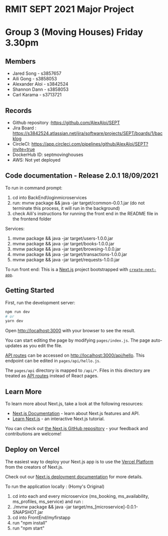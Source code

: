 # RMIT SEPT 2021 Major Project

# Group 3 (Moving Houses) Friday 3.30pm

## Members
* Jared Song - s3857657
* Aili Gong - s3858053
* Alexander Aloi - s3842524
* Shannon Dann - s3858053
* Carl Karama - s3713721

## Records

* Github repository :https://github.com/AlexAloi/SEPT
* Jira Board : https://s3842524.atlassian.net/jira/software/projects/SEPT/boards/1/backlog
* CircleCI: https://app.circleci.com/pipelines/github/AlexAloi/SEPT?invite=true 
* DockerHub ID: septmovinghouses 
* AWS: Not yet deployed 
	
## Code documentation - Release 2.0.1 18/09/2021

To run in command prompt:
1) cd into BackEnd\loginmicroservices
2) run: mvnw package && java -jar target/common-0.0.1.jar (do not terminate this process, it will run in the background)
3) check Aili's instructions for running the front end in the README file in the frontend folder

Services:
1) mvnw package && java -jar target/users-1.0.0.jar
1) mvnw package && java -jar target/books-1.0.0.jar
1) mvnw package && java -jar target/browsing-1.0.0.jar
1) mvnw package && java -jar target/transactions-1.0.0.jar
1) mvnw package && java -jar target/requests-1.0.0.jar

To run front end:
This is a [Next.js](https://nextjs.org/) project bootstrapped with [`create-next-app`](https://github.com/vercel/next.js/tree/canary/packages/create-next-app).

## Getting Started

First, run the development server:

```bash
npm run dev
# or
yarn dev
```

Open [http://localhost:3000](http://localhost:3000) with your browser to see the result.

You can start editing the page by modifying `pages/index.js`. The page auto-updates as you edit the file.

[API routes](https://nextjs.org/docs/api-routes/introduction) can be accessed on [http://localhost:3000/api/hello](http://localhost:3000/api/hello). This endpoint can be edited in `pages/api/hello.js`.

The `pages/api` directory is mapped to `/api/*`. Files in this directory are treated as [API routes](https://nextjs.org/docs/api-routes/introduction) instead of React pages.

## Learn More

To learn more about Next.js, take a look at the following resources:

- [Next.js Documentation](https://nextjs.org/docs) - learn about Next.js features and API.
- [Learn Next.js](https://nextjs.org/learn) - an interactive Next.js tutorial.

You can check out [the Next.js GitHub repository](https://github.com/vercel/next.js/) - your feedback and contributions are welcome!

## Deploy on Vercel

The easiest way to deploy your Next.js app is to use the [Vercel Platform](https://vercel.com/new?utm_medium=default-template&filter=next.js&utm_source=create-next-app&utm_campaign=create-next-app-readme) from the creators of Next.js.

Check out our [Next.js deployment documentation](https://nextjs.org/docs/deployment) for more details.





To run the application locally : (Homy's Original)
1) cd into each and every microservice (ms_booking, ms_availability, ms_profiles, ms_service) and run :
2) ./mvnw package && java -jar target/ms_[microservice]-0.0.1-SNAPSHOT.jar
3) cd into FrontEnd/myfirstapp
4) run "npm install"
5) run "npm start"





